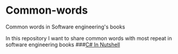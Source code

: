 # Common-words
Common words in Software engineering's books

In this repository I want to share common words with most repeat in software engineering books 
###[C# In Nutshell](/C#InNutShell/Readme.md)